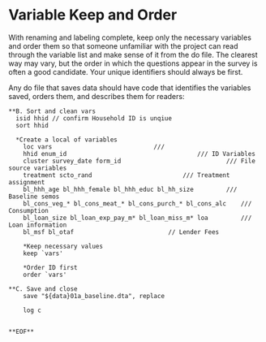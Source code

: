 # Variable Keep and Order
With renaming and labeling complete, keep only the necessary variables and order them so that someone unfamiliar with the project can read through the variable list and make sense of it from the do file. The clearest way may vary, but the order in which the questions appear in the survey is often a good candidate. Your unique identifiers should always be first.

Any do file that saves data should have code that identifies the variables saved, orders them, and describes them for readers:

````
**B. Sort and clean vars
  isid hhid // confirm Household ID is unqiue
  sort hhid 

  *Create a local of variables
	loc vars 		   			 		///
	hhid enum_id 	            					/// ID Variables
	cluster survey_date form_id 			            	/// File source variables
	treatment scto_rand 		 				/// Treatment assignment 
	bl_hhh_age bl_hhh_female bl_hhh_educ bl_hh_size			/// Baseline semos
	bl_cons_veg_* bl_cons_meat_* bl_cons_purch_* bl_cons_alc	/// Consumption
	bl_loan_size bl_loan_exp_pay_m* bl_loan_miss_m* loa        	/// Loan information
	bl_msf bl_otaf  						// Lender Fees

	*Keep necessary values
	keep `vars'

	*Order ID first
	order `vars'

**C. Save and close
	save "${data}01a_baseline.dta", replace

	log c


**EOF**  
  
````
